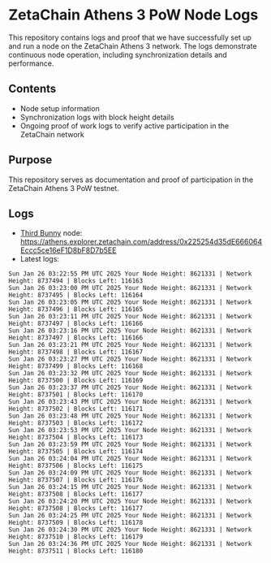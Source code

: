 # ZetaChain Athens 3 PoW Node Logs
This repository contains logs and proof that we have successfully set up and run a node on the ZetaChain Athens 3 network. The logs demonstrate continuous node operation, including synchronization details and performance.

## Contents
- Node setup information
- Synchronization logs with block height details
- Ongoing proof of work logs to verify active participation in the ZetaChain network

## Purpose
This repository serves as documentation and proof of participation in the ZetaChain Athens 3 PoW testnet.

## Logs

- [Third Bunny](https://thirdbunny.xyz/) node: https://athens.explorer.zetachain.com/address/0x225254d35dE666064Eccc5ce16eF1D8bF8D7b5EE
- Latest logs:
```
Sun Jan 26 03:22:55 PM UTC 2025 Your Node Height: 8621331 | Network Height: 8737494 | Blocks Left: 116163
Sun Jan 26 03:23:00 PM UTC 2025 Your Node Height: 8621331 | Network Height: 8737495 | Blocks Left: 116164
Sun Jan 26 03:23:05 PM UTC 2025 Your Node Height: 8621331 | Network Height: 8737496 | Blocks Left: 116165
Sun Jan 26 03:23:11 PM UTC 2025 Your Node Height: 8621331 | Network Height: 8737497 | Blocks Left: 116166
Sun Jan 26 03:23:16 PM UTC 2025 Your Node Height: 8621331 | Network Height: 8737497 | Blocks Left: 116166
Sun Jan 26 03:23:21 PM UTC 2025 Your Node Height: 8621331 | Network Height: 8737498 | Blocks Left: 116167
Sun Jan 26 03:23:27 PM UTC 2025 Your Node Height: 8621331 | Network Height: 8737499 | Blocks Left: 116168
Sun Jan 26 03:23:32 PM UTC 2025 Your Node Height: 8621331 | Network Height: 8737500 | Blocks Left: 116169
Sun Jan 26 03:23:37 PM UTC 2025 Your Node Height: 8621331 | Network Height: 8737501 | Blocks Left: 116170
Sun Jan 26 03:23:43 PM UTC 2025 Your Node Height: 8621331 | Network Height: 8737502 | Blocks Left: 116171
Sun Jan 26 03:23:48 PM UTC 2025 Your Node Height: 8621331 | Network Height: 8737503 | Blocks Left: 116172
Sun Jan 26 03:23:53 PM UTC 2025 Your Node Height: 8621331 | Network Height: 8737504 | Blocks Left: 116173
Sun Jan 26 03:23:59 PM UTC 2025 Your Node Height: 8621331 | Network Height: 8737505 | Blocks Left: 116174
Sun Jan 26 03:24:04 PM UTC 2025 Your Node Height: 8621331 | Network Height: 8737506 | Blocks Left: 116175
Sun Jan 26 03:24:09 PM UTC 2025 Your Node Height: 8621331 | Network Height: 8737507 | Blocks Left: 116176
Sun Jan 26 03:24:15 PM UTC 2025 Your Node Height: 8621331 | Network Height: 8737508 | Blocks Left: 116177
Sun Jan 26 03:24:20 PM UTC 2025 Your Node Height: 8621331 | Network Height: 8737508 | Blocks Left: 116177
Sun Jan 26 03:24:25 PM UTC 2025 Your Node Height: 8621331 | Network Height: 8737509 | Blocks Left: 116178
Sun Jan 26 03:24:30 PM UTC 2025 Your Node Height: 8621331 | Network Height: 8737510 | Blocks Left: 116179
Sun Jan 26 03:24:36 PM UTC 2025 Your Node Height: 8621331 | Network Height: 8737511 | Blocks Left: 116180
```
